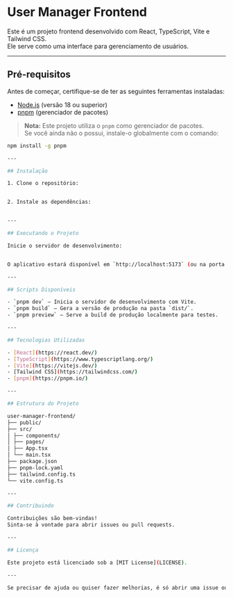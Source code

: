 # User Manager Frontend

Este é um projeto frontend desenvolvido com React, TypeScript, Vite e Tailwind CSS.  
Ele serve como uma interface para gerenciamento de usuários.

---

## Pré-requisitos

Antes de começar, certifique-se de ter as seguintes ferramentas instaladas:

- [Node.js](https://nodejs.org/) (versão 18 ou superior)
- [pnpm](https://pnpm.io/) (gerenciador de pacotes)

> **Nota:** Este projeto utiliza o `pnpm` como gerenciador de pacotes.  
> Se você ainda não o possui, instale-o globalmente com o comando:

```bash
npm install -g pnpm

---

## Instalação

1. Clone o repositório:


2. Instale as dependências:


---

## Executando o Projeto

Inicie o servidor de desenvolvimento:


O aplicativo estará disponível em `http://localhost:5173` (ou na porta especificada pelo Vite).

---

## Scripts Disponíveis

- `pnpm dev` — Inicia o servidor de desenvolvimento com Vite.
- `pnpm build` — Gera a versão de produção na pasta `dist/`.
- `pnpm preview` — Serve a build de produção localmente para testes.

---

## Tecnologias Utilizadas

- [React](https://react.dev/)
- [TypeScript](https://www.typescriptlang.org/)
- [Vite](https://vitejs.dev/)
- [Tailwind CSS](https://tailwindcss.com/)
- [pnpm](https://pnpm.io/)

---

## Estrutura do Projeto

user-manager-frontend/
├── public/
├── src/
│ ├── components/
│ ├── pages/
│ ├── App.tsx
│ └── main.tsx
├── package.json
├── pnpm-lock.yaml
├── tailwind.config.ts
└── vite.config.ts

---

## Contribuindo

Contribuições são bem-vindas!  
Sinta-se à vontade para abrir issues ou pull requests.

---

## Licença

Este projeto está licenciado sob a [MIT License](LICENSE).

---

Se precisar de ajuda ou quiser fazer melhorias, é só abrir uma issue ou me chamar!
